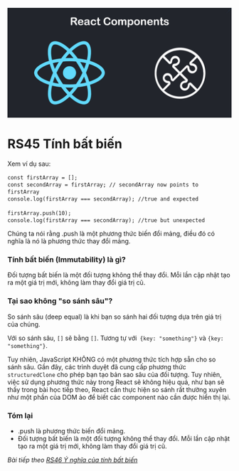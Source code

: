
![Create-HTML-1](images/components.jpg) 

# RS45 Tính bất biến

Xem ví dụ sau:

```
const firstArray = [];
const secondArray = firstArray; // secondArray now points to firstArray
console.log(firstArray === secondArray); //true and expected

firstArray.push(10);
console.log(firstArray === secondArray); //true but unexpected
```

Chúng ta nói rằng .push là một phương thức biến đổi mảng, điều đó có nghĩa là nó là phương thức thay đổi mảng.

### Tính bất biến (Immutability) là gì?

Đối tượng bất biến là một đối tượng không thể thay đổi. Mỗi lần cập nhật tạo ra một giá trị mới, không làm thay đổi giá trị cũ.

### Tại sao không "so sánh sâu"?

So sánh sâu (deep equal) là khi bạn so sánh hai đối tượng dựa trên giá trị của chúng.

Với so sánh sâu, `[]` sẽ bằng `[]`. Tương tự với` {key: "something"}` và `{key: "something"}`.

Tuy nhiên, JavaScript KHÔNG có một phương thức tích hợp sẵn cho so sánh sâu. Gần đây, các trình duyệt đã cung cấp phương thức `structuredClone` cho phép bạn tạo bản sao sâu của đối tượng. Tuy nhiên, việc sử dụng phương thức này trong React sẽ không hiệu quả, như bạn sẽ thấy trong bài học tiếp theo, React cần thực hiện so sánh rất thường xuyên như một phần của DOM ảo để biết các component nào cần được hiển thị lại.

### Tóm lại

- .push là phương thức biến đổi mảng.
- Đối tượng bất biến là một đối tượng không thể thay đổi. Mỗi lần cập nhật tạo ra một giá trị mới, không làm thay đổi giá trị cũ.

*Bài tiếp theo [RS46 Ý nghĩa của tính bất biến](/lesson/session/session_046_variability_more.md)*